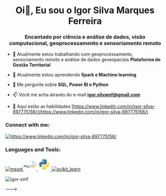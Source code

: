 <h1 align="center">Oi👋, Eu sou o Igor Silva Marques Ferreira</h1>
<h3 align="center">Encantado por ciência e análise de dados, visão computacional, geoprocessamento e sensoriamento remoto</h3>

- 🔭 Atualmente estou trabalhando com geoprocessamento, sensoriamento remoto e análise de dados geoespaciais **Plataforma de Gestão Territorial**

- 🌱 Atualmente estou aprendendo **Spark e Machine learning**

- 💬 Me pergunte sobre **SQL, Power BI e Python**

- 📫 Você me acha através do e-mail **igor.silvamf@gmail.com**

- 📄 Aqui estão as habilidades [https://www.linkedin.com/in/igor-silva-897775156/](https://www.linkedin.com/in/igor-silva-897775156/)

<h3 align="left">Connect with me:</h3>
<p align="left">
<a href="https://linkedin.com/in/https://www.linkedin.com/in/igor-silva-897775156/" target="blank"><img align="center" src="https://raw.githubusercontent.com/rahuldkjain/github-profile-readme-generator/master/src/images/icons/Social/linked-in-alt.svg" alt="https://www.linkedin.com/in/igor-silva-897775156/" height="30" width="40" /></a>
</p>

<h3 align="left">Languages and Tools:</h3>
<p align="left"> <a href="https://www.microsoft.com/en-us/sql-server" target="_blank" rel="noreferrer"> <img src="https://www.svgrepo.com/show/303229/microsoft-sql-server-logo.svg" alt="mssql" width="40" height="40"/> </a> <a href="https://www.mysql.com/" target="_blank" rel="noreferrer"> <img src="https://raw.githubusercontent.com/devicons/devicon/master/icons/mysql/mysql-original-wordmark.svg" alt="mysql" width="40" height="40"/> </a>  <a href="https://www.python.org" target="_blank" rel="noreferrer"> <img src="https://raw.githubusercontent.com/devicons/devicon/master/icons/python/python-original.svg" alt="python" width="40" height="40"/> </a> <a href="https://scikit-learn.org/" target="_blank" rel="noreferrer"> <img src="https://upload.wikimedia.org/wikipedia/commons/0/05/Scikit_learn_logo_small.svg" alt="scikit_learn" width="40" height="40"/> </a> 

<p><img align="center" src="https://github-readme-stats.vercel.app/api/top-langs?username=igor-smf&show_icons=true&locale=en&layout=compact" alt="igor-smf" /></p>

--->
